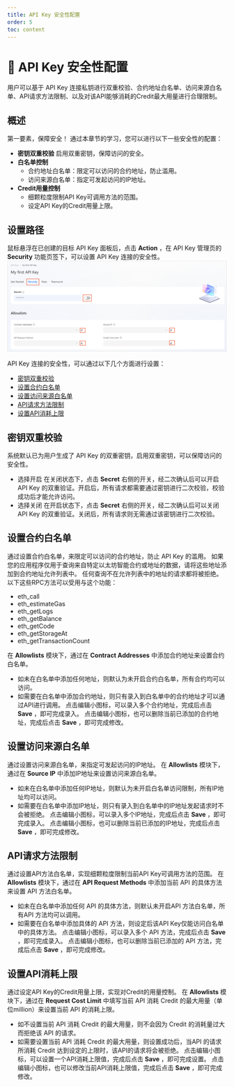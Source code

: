 ```yaml
---
title: API Key 安全性配置
order: 5
toc: content
---
```


# 👷 API Key 安全性配置
用户可以基于 API Key 连接私钥进行双重校验、合约地址白名单、访问来源白名单、API请求方法限制、以及对该API能够消耗的Credit最大用量进行合理限制。

## 概述
第一要素，保障安全！
通过本章节的学习，您可以进行以下一些安全性的配置：
- **密钥双重校验**
  启用双重密钥，保障访问的安全。
- **白名单控制**
  - 合约地址白名单：限定可以访问的合约地址，防止滥用。
  - 访问来源白名单：指定可发起访问的IP地址。
- **Credit用量控制**
  - 细颗粒度限制API Key可调用方法的范围。
  - 设定API Key的Credit用量上限。

## 设置路径
鼠标悬浮在已创建的目标 API Key 面板后，点击 **Action** ，在 API Key 管理页的 **Security** 功能页签下，可以设置 API Key 连接的安全性。
![security-config.png](./images/security-config.png)

API Key 连接的安全性，可以通过以下几个方面进行设置：
- [密钥双重校验](#密钥双重校验)
- [设置合约白名单](#设置合约白名单)
- [设置访问来源白名单](#设置访问来源白名单)
- [API请求方法限制](#api请求方法限制)
- [设置API消耗上限](#设置api消耗上限)

## 密钥双重校验
系统默认已为用户生成了 API Key 的双重密钥，启用双重密钥，可以保障访问的安全性。
- 选择开启
  在关闭状态下，点击 **Secret** 右侧的开关，经二次确认后可以开启 API Key 的双重验证。开启后，所有请求都需要通过密钥进行二次校验，校验成功后才能允许访问。
- 选择关闭
  在开启状态下，点击 **Secret** 右侧的开关，经二次确认后可以关闭 API Key 的双重验证。关闭后，所有请求则无需通过该密钥进行二次校验。

## 设置合约白名单
通过设置合约白名单，来限定可以访问的合约地址，防止 API Key 的滥用。
如果您的应用程序仅用于查询来自特定以太坊智能合约或地址的数据，请将这些地址添加到合约地址允许列表中。
任何查询不在允许列表中的地址的请求都将被拒绝。
以下这些RPC方法可以受用与这个功能：
- eth_call
- eth_estimateGas
- eth_getLogs
- eth_getBalance
- eth_getCode
- eth_getStorageAt
- eth_getTransactionCount

在 **Allowlists** 模块下，通过在 **Contract Addresses** 中添加合约地址来设置合约白名单。
- 如未在白名单中添加任何地址，则默认为未开启合约白名单，所有合约均可以访问。
- 如需要在白名单中添加合约地址，则只有录入到白名单中的合约地址才可以通过API进行调用。
  点击编辑小图标，可以录入多个合约地址，完成后点击 **Save** ，即可完成录入。
  点击编辑小图标，也可以删除当前已添加的合约地址，完成后点击 **Save** ，即可完成修改。

## 设置访问来源白名单
通过设置访问来源白名单，来指定可发起访问的IP地址。
在 **Allowlists** 模块下，通过在 **Source IP** 中添加IP地址来设置访问来源白名单。
- 如未在白名单中添加任何IP地址，则默认为未开启白名单访问限制，所有IP地址均可以访问。
- 如需要在白名单中添加IP地址，则只有录入到白名单中的IP地址发起请求时不会被拒绝。
  点击编辑小图标，可以录入多个IP地址，完成后点击 **Save** ，即可完成录入。
  点击编辑小图标，也可以删除当前已添加的IP地址，完成后点击 **Save** ，即可完成修改。

## API请求方法限制
通过设置API方法白名单，实现细颗粒度限制当前API Key可调用方法的范围。
在 **Allowlists** 模块下，通过在 **API Request Methods** 中添加当前 API 的具体方法来设置 API 方法白名单。
- 如未在白名单中添加任何 API 的具体方法，则默认未开启API 方法白名单，所有API 方法均可以调用。
- 如需要在白名单中添加具体的 API 方法，则设定后该API Key仅能访问白名单中的具体方法。
  点击编辑小图标，可以录入多个 API 方法，完成后点击 **Save** ，即可完成录入。
  点击编辑小图标，也可以删除当前已添加的 API 方法，完成后点击 **Save** ，即可完成修改。

## 设置API消耗上限
通过设定API Key的Credit用量上限，实现对Credit的用量控制。
在 **Allowlists** 模块下，通过在 **Request Cost Limit** 中填写当前 API 消耗 Credit 的最大用量（单位million）来设置当前 API 的消耗上限。
- 如不设置当前 API 消耗 Credit 的最大用量，则不会因为 Credit 的消耗量过大而拒绝该 API 的请求。
- 如需要设置当前 API 消耗 Credit 的最大用量，则设置成功后，当API 的请求所消耗 Credit 达到设定的上限时，该API的请求将会被拒绝。
  点击编辑小图标，可以设置一个API消耗上限值，完成后点击 **Save** ，即可完成设置。
  点击编辑小图标，也可以修改当前API消耗上限值，完成后点击 **Save** ，即可完成修改。